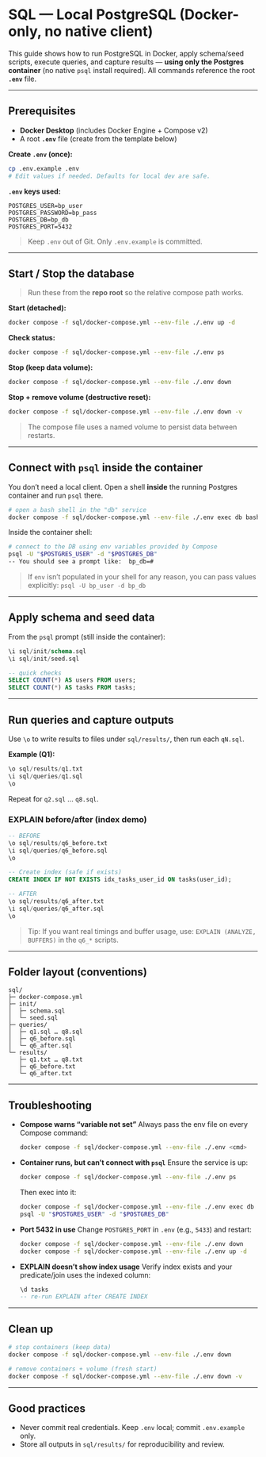 # SQL — Local PostgreSQL (Docker-only, no native client)

This guide shows how to run PostgreSQL in Docker, apply schema/seed scripts, execute queries, and capture results — **using only the Postgres container** (no native `psql` install required). All commands reference the root **`.env`** file.

---

## Prerequisites

* **Docker Desktop** (includes Docker Engine + Compose v2)
* A root **`.env`** file (create from the template below)

**Create `.env` (once):**

```bash
cp .env.example .env
# Edit values if needed. Defaults for local dev are safe.
```

**`.env` keys used:**

```
POSTGRES_USER=bp_user
POSTGRES_PASSWORD=bp_pass
POSTGRES_DB=bp_db
POSTGRES_PORT=5432
```

> Keep `.env` out of Git. Only `.env.example` is committed.

---

## Start / Stop the database

> Run these from the **repo root** so the relative compose path works.

**Start (detached):**

```bash
docker compose -f sql/docker-compose.yml --env-file ./.env up -d
```

**Check status:**

```bash
docker compose -f sql/docker-compose.yml --env-file ./.env ps
```

**Stop (keep data volume):**

```bash
docker compose -f sql/docker-compose.yml --env-file ./.env down
```

**Stop + remove volume (destructive reset):**

```bash
docker compose -f sql/docker-compose.yml --env-file ./.env down -v
```

> The compose file uses a named volume to persist data between restarts.

---

## Connect with `psql` **inside** the container

You don’t need a local client. Open a shell **inside** the running Postgres container and run `psql` there.

```bash
# open a bash shell in the "db" service
docker compose -f sql/docker-compose.yml --env-file ./.env exec db bash
```

Inside the container shell:

```bash
# connect to the DB using env variables provided by Compose
psql -U "$POSTGRES_USER" -d "$POSTGRES_DB"
-- You should see a prompt like:  bp_db=#
```

> If `env` isn’t populated in your shell for any reason, you can pass values explicitly:
> `psql -U bp_user -d bp_db`

---

## Apply schema and seed data

From the `psql` prompt (still inside the container):

```sql
\i sql/init/schema.sql
\i sql/init/seed.sql

-- quick checks
SELECT COUNT(*) AS users FROM users;
SELECT COUNT(*) AS tasks FROM tasks;
```

---

## Run queries and capture outputs

Use `\o` to write results to files under `sql/results/`, then run each `qN.sql`.

**Example (Q1):**

```sql
\o sql/results/q1.txt
\i sql/queries/q1.sql
\o
```

Repeat for `q2.sql` … `q8.sql`.

### EXPLAIN before/after (index demo)

```sql
-- BEFORE
\o sql/results/q6_before.txt
\i sql/queries/q6_before.sql
\o

-- Create index (safe if exists)
CREATE INDEX IF NOT EXISTS idx_tasks_user_id ON tasks(user_id);

-- AFTER
\o sql/results/q6_after.txt
\i sql/queries/q6_after.sql
\o
```

> Tip: If you want real timings and buffer usage, use:
> `EXPLAIN (ANALYZE, BUFFERS)` in the `q6_*` scripts.

---

## Folder layout (conventions)

```
sql/
├─ docker-compose.yml
├─ init/
│  ├─ schema.sql
│  └─ seed.sql
├─ queries/
│  ├─ q1.sql … q8.sql
│  ├─ q6_before.sql
│  └─ q6_after.sql
└─ results/
   ├─ q1.txt … q8.txt
   ├─ q6_before.txt
   └─ q6_after.txt
```

---

## Troubleshooting

* **Compose warns “variable not set”**
  Always pass the env file on every Compose command:

  ```bash
  docker compose -f sql/docker-compose.yml --env-file ./.env <cmd>
  ```

* **Container runs, but can’t connect with `psql`**
  Ensure the service is up:

  ```bash
  docker compose -f sql/docker-compose.yml --env-file ./.env ps
  ```

  Then exec into it:

  ```bash
  docker compose -f sql/docker-compose.yml --env-file ./.env exec db bash
  psql -U "$POSTGRES_USER" -d "$POSTGRES_DB"
  ```

* **Port 5432 in use**
  Change `POSTGRES_PORT` in `.env` (e.g., `5433`) and restart:

  ```bash
  docker compose -f sql/docker-compose.yml --env-file ./.env down
  docker compose -f sql/docker-compose.yml --env-file ./.env up -d
  ```

* **EXPLAIN doesn’t show index usage**
  Verify index exists and your predicate/join uses the indexed column:

  ```sql
  \d tasks
  -- re-run EXPLAIN after CREATE INDEX
  ```

---

## Clean up

```bash
# stop containers (keep data)
docker compose -f sql/docker-compose.yml --env-file ./.env down

# remove containers + volume (fresh start)
docker compose -f sql/docker-compose.yml --env-file ./.env down -v
```

---

## Good practices

* Never commit real credentials. Keep `.env` local; commit `.env.example` only.
* Store all outputs in `sql/results/` for reproducibility and review.
